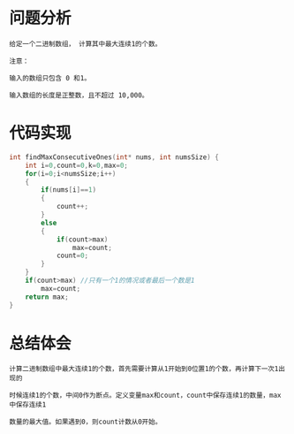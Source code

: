 # 问题分析 #

    给定一个二进制数组， 计算其中最大连续1的个数。

    注意：
    
    输入的数组只包含 0 和1。

    输入数组的长度是正整数，且不超过 10,000。


# 代码实现 #
```C
int findMaxConsecutiveOnes(int* nums, int numsSize) {
    int i=0,count=0,k=0,max=0;
    for(i=0;i<numsSize;i++)
    {
        if(nums[i]==1)
        {
            count++;
        }
        else
        {
            if(count>max)
                max=count;
            count=0;
        }
    }
    if(count>max) //只有一个1的情况或者最后一个数是1
        max=count;
    return max;
}
```
# 总结体会 #
    计算二进制数组中最大连续1的个数，首先需要计算从1开始到0位置1的个数，再计算下一次1出现的

    时候连续1的个数，中间0作为断点。定义变量max和count，count中保存连续1的数量，max中保存连续1
    
    数量的最大值。如果遇到0，则count计数从0开始。